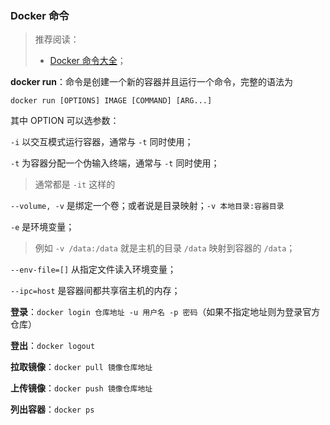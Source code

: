 ### Docker 命令

> 推荐阅读：
>
> - [Docker 命令大全](https://www.runoob.com/docker/docker-command-manual.html)；

**docker run**：命令是创建一个新的容器并且运行一个命令，完整的语法为

`docker run [OPTIONS] IMAGE [COMMAND] [ARG...]`

其中 OPTION 可以选参数：

`-i` 以交互模式运行容器，通常与 `-t` 同时使用；

`-t` 为容器分配一个伪输入终端，通常与 `-t` 同时使用；

> 通常都是 `-it` 这样的

`--volume, -v` 是绑定一个卷；或者说是目录映射；`-v 本地目录:容器目录`

`-e` 是环境变量；

> 例如 `-v /data:/data` 就是主机的目录 `/data` 映射到容器的 `/data`；

`--env-file=[]` 从指定文件读入环境变量；

`--ipc=host` 是容器间都共享宿主机的内存；

**登录**：`docker login 仓库地址 -u 用户名 -p 密码`（如果不指定地址则为登录官方仓库）

**登出**：`docker logout`

**拉取镜像**：`docker pull 镜像仓库地址`

**上传镜像**：`docker push 镜像仓库地址`

**列出容器**：`docker ps`
